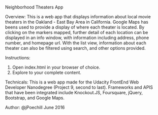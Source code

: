 Neighborhood Theaters App

Overview:
This is a web app that displays information about local movie theaters in the Oakland - East Bay Area in California. Google Maps has beens used to provide a display of where each theater is located. By clicking on the markers mapped, further detail of each location can be displayed in an info window, with information including address, phone number, and homepage url. With the list view, information about each theater can also be filtered using search, and other options provided.

Instructions:
1. Open index.html in your browser of choice.
2. Explore to your complete content.

Technicals:
This is a web app made for the Udacity FrontEnd Web Developer Nanodegree (Project 9, second to last). Frameworks and APIS that have been integrated include Knockout.JS, Foursquare, jQuery, Bootstrap, and Google Maps.

Author: @jPoechill
June 2016